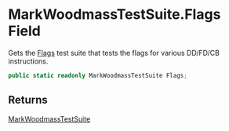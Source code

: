 # MarkWoodmassTestSuite.Flags Field

Gets the [Flags](MrKWatkins.EmulatorTestSuites.Z80.Program.MarkWoodmass.MarkWoodmassTestType.md#fields) test suite that tests the flags for various DD/FD/CB instructions.

```c#
public static readonly MarkWoodmassTestSuite Flags;
```

## Returns

[MarkWoodmassTestSuite](MrKWatkins.EmulatorTestSuites.Z80.Program.MarkWoodmass.MarkWoodmassTestSuite.md)
